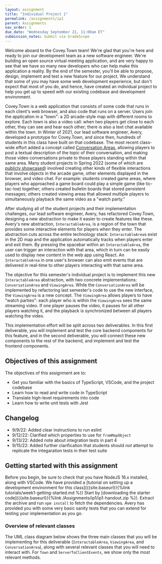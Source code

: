 ```yaml
---
layout: assignment
title: "Individual Project 1"
permalink: /assignments/ip1
parent: Assignments
nav_order: 1
due_date: "Wednesday September 21, 11:00am ET"
submission_notes: Submit via GradeScope
---
```


Welcome aboard to the Covey.Town team! We're glad that you're here and ready to join our development team as a new software engineer.
We're building an open source virtual meeting application, and are very happy to see that we have so many new developers who can help make this application a reality.
By the end of the semester, you'll be able to propose, design, implement and test a new feature for our project.
We understand that some of you may have some web development experience, but don't expect that most of you do, and hence, have created an individual project to help you get up to speed with our existing codebase and development environment.

Covey.Town is a web application that consists of some code that runs in each client's web browser, and also code that runs on a server.
Users join the application in a "town": a 2D arcade-style map with different rooms to explore.
Each town is also a video call: when two players get close to each other, they can see and hear each other; there is also a text chat available within the town.
In Winter of 2021, our lead software engineer, Avery, developed a prototype for Covey.Town, and since then, hundreds of students in this class have built on that codebase.
The most recent class-wide effort added a concept called [Conversation Areas](https://neu-se.github.io/CS4530-Spring-2022/assignments/hw2), allowing players to post a textual description of the topic of their conversation, and making those video conversations private to those players standing within that same area.
Many student projects in Spring 2022 (some of which are [publicly showcased](https://neu-se.github.io/CS4530-Spring-2022/assignments/project-showcase)) involved creating other kinds of flexible interactions that involve objects in the arcade game, other elements displayed in the browser, and video chat.
For example: students created game areas, where players who approached a game board could play a simple game (like tic-tac-toe) together; others created bulletin boards that stored persistent messages; others created viewing areas that allowed multiple players to simultaneously playback the same video as a "watch party."

After studying all of the student projects and their implementation challenges, our lead software engineer, Avery, has refactored Covey.Town, designing a new abstraction to make it easier to create features like these. 
Avery's new abstraction, `InteractableArea`, is a region of the town that provides some interactive elements for players when they enter.
The abstraction cuts across the entire technology stack: `InteractableArea`s exist in the 2D map and the application automatically tracks when players enter and exit them.
By pressing the spacebar within an `InteractableArea`, the user can trigger an interaction with that area, which in turn can be easily used to display new content in the web app using React.
An `InteractableArea` in one user's browser can also emit events that are delivered in real-time to other players interacting with that same area.

The objective for this semester's individual project is to implement this new `InteractableArea` abstraction, with two concrete implementations: `ConversationArea` and `ViewingArea`. While the `ConversationArea` will be implemented by refactoring last semester's code to use the new interface, the  `ViewingArea` is a new concept.
The `ViewingArea` allows players to have "watch parties": each player who is within the `ViewingArea` sees the same streaming video.
If one player pauses the video, it pauses for all other players watching it, and the playback is synchronized between all players watching the video.

This implementation effort will be split across two deliverables. In this first deliverable, you will implement and test the core backend components for this feature, and in the second deliverable, you will connect these new components to the rest of the backend, and implement and test the frontend components. 

## Objectives of this assignment
The objectives of this assignment are to:
*  Get you familiar with the basics of TypeScript, VSCode, and the project codebase
*  Learn how to read and write code in TypeScript
*  Translate high-level requirements into code
*  Learn how to write unit tests with Jest

## Changelog
* 9/9/22: Added clear instructions to run eslint
* 9/12/22: Clarified which properties to use for `fromMapObject`
* 9/13/22: Added note about integration tests in part 4
* 9/15/22: Added further clarification that students should *not* attempt to replicate the integaration tests in their test suite

## Getting started with this assignment

Before you begin, be sure to check that you have NodeJS 16.x installed, along with VSCode. We have provided a [tutorial on setting up a development environment for this class]({{site.baseurl}}{%link tutorials/week1-getting-started.md %})
Start by [downloading the starter code]({{site.baseurl}}{%link /Assignments/ip1/ip1-handout.zip %}). Extract the archive and run `npm install` to fetch the dependencies. Avery has provided you with some very basic sanity tests that you can extend for testing your implementation as you go.


### Overview of relevant classes
The UML class diagram below shows the three main classes that you will be implementing for this deliverable (`InteractableArea`, `ViewingArea`, and `ConversationArea`), along with several relevant classes that you will need to interact with. For `Town` and `ServerToClientEvents`, we show only the most relevant methods.
<script src="{{site.baseurl}}/assets/js/mermaid.min.js" />
<div class="mermaid">
 %%{init: { 'theme':'forest', } }%%
classDiagram
   class InteractableArea {
       +string id
       ~Player[] _occupants
       +string[] occupantsByID
       +boolean isActive
       +BoundingBox boundingBox
       +add(player: Player)
       +remove(player: Player)
       +addPlayersWithinBounds(allPlayers: Player[])
       +toModel()
       +contains(location: PlayerLocation)
       +overlaps(otherInteractable: Interactable)
       #_emitAreaChanged()
   }

   class ViewingArea {
       +string video
       +number progress
       +boolean isPlaying
       +updateModel(updatedModel:ViewingAreaModel)
       +fromMapObject(mapObject, townEmitter)
   }

   class ConversationArea {
       +string? topic
       +fromMapObject(mapObject, townEmitter)
   }
   class BoundingBox {
       +number x
       +number y
       +number width
       +number height
   }
   class Player {
       +PlayerLocation location
       +string id
       +string username
   }
   class PlayerLocation {
       +number x
       +number y
       +Direction rotation
       +boolean moving
       +string? interactableID
   }
   class Town {
       +string townID
       +string friendlyName
       +InteractableArea[] interactables
       +Player[] players
       +void initializeMap(mapFile: string)
   }
   class TownEmitter {
       +void emit(eventName: ServerToClientEvents, eventData)
   }
   class ServerToClientEvents {
       +void playerMoved(movedPlayer: Player)
       +void interactableUpdate(updatedInteractable: Interactable)
   }
   ViewingArea ..|> InteractableArea
   ConversationArea ..|> InteractableArea
   InteractableArea o-- BoundingBox
   InteractableArea o-- Player
   InteractableArea o-- TownEmitter
   Player o-- PlayerLocation
   Town o-- Player
   Town o-- InteractableArea
   Town o-- TownEmitter
   TownEmitter -- ServerToClientEvents
</div>

## Grading
This submission will be scored out of 100 points, 90 of which will be automatically awarded by the grading script, with the remaining 10 manually awarded by the course staff.

Your code will automatically be evaluated for linter errors and warnings. Submissions that have *any* linter errors will automatically receive a grade of 0. **Do not wait to run the linter until the last minute**. To check for linter errors, run the command `npm run lint` from the terminal. The handout contains the same eslint configuration that is used by our grading script.

Your code will be automatically evaluated for functional correctness by a test suite that expands on the core tests that are distributed in the handout. 
Your tests will be automatically evaluated for functional correctness by a process that will inject bugs into our reference solution: to receive full marks your tests must detect a minimum number of injected bugs. 
You will __not__ receive detailed feedback on which injected bugs you do or do not find, and you will __not__ receive detailed feedback on which tests you do or do not pass.

The autograding script will impose a strict rate limit of 5 submissions per 24 hours.
Submissions that fail to grade will not count against the quota.
This limit exists to encourage you to start early on this assignment: students generally report that assignments like this take between 3-20 hours.
If you start early, you will be able to take full advantage of the resources that we provide to help you succeed: office hours, discussion on Piazza --- and the ability to have a greater total number of submission attempts.

Your code will be manually evaluated for conformance to our course [style guide]({{ site.baseurl }}{% link style.md %}). This manual evaluation will account for 10% of your total grade on this assignment. We will manually evaluate your code for style on the following rubric:

To receive all 10 points:
* All new names (e.g. for local variables, methods, and properties) follow the naming conventions defined in our style guide
* There are no unused local variables
* All public properties and methods (other than getters, setters, and constructors) are documented with JSDoc-style comments that describes what the property/method does, as defined in our style guide
* The code and tests that you write generally follows the design principles discussed in week one. In particular, your design does not have duplicated code that could have been refactored into a shared method.

We will review your code and note each violation of this rubric. We will deduct two points for each violation, up to a maximum of deducting all 10 style points.


## Implementation Tasks
This deliverable has four parts; each part will be graded on its own rubric. You should complete the assignment one part at a time, in the order presented here:

### Task 1: Implement and test the abstract class (34 points total)
Your first objective is to implement the abstract class `InteractableArea`. Avery has provided a skeleton for this class, specifying the properties that are expected and implementing the constructor.

There are six methods for you to implement in this class: `add`, `remove`, `contains`, `addPlayersWithinBounds` and `overlaps` (we suggest implementing them in this order). The specification for each method is provided in comments in the file, and reproduced below:
{::options parse_block_html="true" /}
<details><summary markdown="span">View the specification for these methods</summary>
{% highlight typescript %}
/**
* Adds a new player to this interactable area.
* 
* Adds the player to this area's occupants array, sets the player's
* interactableID, informs players in the town that the player's
* interactableID has changed, and informs players in the town that
* the area has changed.
* 
* Assumes that the player specified is a member of this town. 
* 
* @param player Player to add
*/
public add(player: Player): void;

/**
* Removes a player from this interactable area.
* 
* Removes the player from this area's occupants array, clears the player's
* interactableID, informs players in the town that the player's interactableID
* has changed, and informs players in the town that the area has changed
* 
* Assumes that the player specified is an occupant of this interactable area
* 
* @param player Player to remove
*/
public remove(player: Player): void;

/**
* Tests if a player location is contained within this InteractableArea.
* 
* This interactable area contains a PlayerLocation if any part of the player
* is within any part of this area.
* A PlayerLocation specifies only the center (x,y) coordinate of the player; 
* the width and height of the player are PLAYER_SPRITE_WIDTH and
* PLAYER_SPRITE_HEIGHT, respectively
* 
* @param location location to check
* 
* @returns true if location is within this area
*/
public contains(location: PlayerLocation): boolean;

/**
* Given a list of players, adds all of the players that are within this
* interactable area
* 
* @param allPlayers list of players to examine and potentially add to this
* interactable area
*/
public addPlayersWithinBounds(allPlayers: Player[]);

/**
* Tests if another InteractableArea overlaps with this . Two InteractableArea's
* overlap if it is possible for one player to overlap with both of them
* simultaneously. That is: There is an overlap if the rectangles of the two
* InteractableAreas overlap, where the rectangles are expanded by
* PLAYER_SPRITE_WIDTH/2 in each X dimension and PLAYER_SPRITE_HEIGHT/2 in each Y
* dimension.
* 
* @param otherInteractable interactable to checko
* 
* @returns true if a player could be contained within both InteractableAreas
* simultaneously
*/
public overlaps(otherInteractable: InteractableArea): boolean;

/**
* Emits an event to the players in the town notifying them that this
* InteractableArea has changed, passing the model for this
* InteractableArea in that event.
*/
protected _emitAreaChanged();
{% endhighlight %}

</details>

*Testing*: Avery has provided you with test cases for `add` and `remove`, as well as some very simple (and incomplete) tests for `contains` and `overlaps`. You can run these tests by running the command `npx jest --watch InteractableArea`, which will automatically re-run the tests as you update the file. You should add tests for `addPlayersWithinBounds`, and improve the `contains` and `overlaps` tests to consider all of the boundary conditions. Please implement these additional tests in the file `src/town/InteractableArea.test.ts`.

Grading for implementation tasks:
* `add`: 3 points
* `remove`: 3 points
* `contains`: 4 points
* `addPlayersWithinBounds`: 3 points
* `overlaps`: 4 points

Grading for testing tasks:
* `addPlayersWithinBounds`: 3 points
* `contains`:
  * 7 points for detecting all 10 faults, or
  * 2 points for detecting at least 3 faults
* `overlaps`
  * 7 points for detecting all 12 faults, or
  * 5 points for detecting at least 8 faults

### Task 2: Implement and test the ConversationArea (15 points total)
Now that we have the core functionality for the `InteractableArea` abstraction implemented, we can move on to implement one of its concrete instantiations: the `ConversationArea`. 

The `ConversationArea` specialized the `InteractableArea`, storing a `topic` field to represent the current topic of the conversation, which is included in the corresponding `ConversationAreaModel`. The `ConversationArea` has the same semantics for `add(Player)` as its generic supertype, and adds a special behavior to the `remove(Player)` method. When the last player exits a `ConversationArea`, the `topic` field for that `ConversationArea` should be reset to `undefined`, and an update should be emitted to players in the town (by invoking `this._emitAreaChanged()`).

For this task, Avery has provided the complete test suite for `remove`, however, you will need to provide a complete set of tests for `toModel` and `fromMapObject`. Please add these tests to the existing test suite in `src/town/ConversationArea.test.ts`. You can run these tests by running the command `npx jest --watch ConversationArea`, which will automatically re-run the tests as you update the file. 

<details><summary markdown="span">View the specification for these methods</summary>
{% highlight typescript %}

/**
* Convert this ConversationArea instance to a simple ConversationAreaModel
* suitable for transporting over a socket to a client.
*/
public toModel(): ConversationAreaModel;

/**
* Removes a player from this conversation area. 
* 
* Extends the base behavior of InteractableArea to set the topic of this
* ConversationArea to undefined and emit an update to other players in the
* town when the last player leaves.
* 
* @param player 
*/
public remove(player: Player);

/**
* Creates a new ConversationArea object that will represent a Conversation Area
* object in the town map.
* 
* @param mapObject An ITiledMapObject that represents a rectangle in which this
* conversation area exists
* @param broadcastEmitter An emitter that can be used by this conversation area
* to broadcast updates 
* @returns 
*/
public static fromMapObject(mapObject: ITiledMapObject,
                              broadcastEmitter: TownEmitter): ConversationArea;
{% endhighlight %}
</details>

(Added 9/12) `fromMapObject` should create the `BoundingBox` from the `mapObject` using its fields: `x, y, width, height`. The `id` of the corresponding `InteractableArea` should match the `name` property of the `mapObject`. If it is helpful: `fromMapObject` may throw an error if the `mapObject` is invalid.

Grading for implementation tasks:
* `toModel`: 3 points
* `remove`: 3 points
* `fromMapObject`: 3 points
  
Grading for testing tasks:
* `toModel`: 3 points
* `fromMapObject`: 3 points

### Task 3: Implement and test the ViewingArea (21 points total)
The `ViewingArea` specializes `InteractableArea` to store the state of the viewing area, these three properties: `video` (a string, representing the URL of the video to be played or `undefined` if none is set), `isPlaying` (a boolean, representing whether the video should be shown as playing or paused), and `elapsedTimeSec` (a number, representing the number of seconds elapsed in the playback of the video).

Like the `ConversationArea`, the `ViewingArea` specializes the behavior of `remove`, in this case setting the `video` property to `undefined` and emitting this update to the players in the town when the last player leaves the `ViewingArea`.

The `ViewingArea` also adds a new method, `updateModel`, which will be used in the next deliverable to apply updates to the `ViewingArea`s state while clients are playing videos.

Avery has again provided a complete test suite for `remove`, and will expect you to provide a complete set of tests for `updateModel`, `toModel` and `fromMapObject`. Please add these tests in the `src/town/ViewingArea.test.ts` file. You can run these tests by running the command `npx jest --watch ViewingArea`, which will automatically re-run the tests as you update the file. 

<details><summary markdown="span">View the specification for these methods</summary>
{% highlight typescript %}
    /**
     * Removes a player from this viewing area.
     * 
     * When the last player leaves, this method clears the video of this area and
     * emits that update to all of the players
     * 
     * @param player 
     */
    public remove(player: Player): void;

    /**
     * Updates the state of this ViewingArea, setting the video, isPlaying and progress properties
     * 
     * @param viewingArea updated model 
     */
    public updateModel({ isPlaying, progress, video }: ViewingAreaModel);

    /**
     * Convert this ViewingArea instance to a simple ViewingAreaModel suitable for 
     * transporting over a socket to a client.
     */
    public toModel(): ViewingAreaModel;

    /**
     * Creates a new ViewingArea object that will represent a Viewing Area object in the town map.
     * @param mapObject An ITiledMapObject that represents a rectangle in which this viewing area exists
     * @param townEmitter An emitter that can be used by this viewing area to broadcast updates to players in the town
     * @returns 
     */
    public static fromMapObject(mapObject: ITiledMapObject, townEmitter: TownEmitter): ViewingArea;
{% endhighlight %}
</details>

(Added 9/12) `fromMapObject` should create the `BoundingBox` from the `mapObject` using its fields: `x, y, width, height`. The `id` of the corresponding `InteractableArea` should match the `name` property of the `mapObject`. If it is helpful: `fromMapObject` may throw an error if the `mapObject` is invalid.

Grading for implementation tasks:
* `remove`: 3 points
* `updateModel`: 3 points
* `toModel`: 3 points
* `fromMapObject`: 3 points
  
Grading for testing tasks:
* `updateModel`: 3 points
* `toModel`: 3 points
* `fromMapObject`: 3 points

### Task 4: Implement and test createInteractablesFromMap (20 points total)
Your last task for this deliverable is to implement a function to validate the `InteractableArea`s defined in the town's map file and populate the `Town` with instances of `ViewingArea` and `ConversationArea` to represent those areas. Implement this function in the method `initializeFromMap` in `src/town/Town.ts`. 

Avery has provided you with a single test case that you can use to check your progress; you will find that it tests some basic functionality of this function, but does not test the full specification. Please add new tests in the same `describe` block as the existing one in `src/town/Town.test.ts`. You can run these tests by running the command `npx jest --watch Town.test`, which will automatically re-run the tests as you update the file. 

Hint: The function takes as a parameter an `ITiledMap` object; you can learn more about the structure from reviewing the type definition, from the [Tiled JSON Map Format Specification](https://doc.mapeditor.org/en/stable/reference/json-map-format/), and from the example provided in the test case for `initializeFromMap` in the handout. The specific *layer* of the map that you are looking for will be of the type `ITiledMapObjectLayer`. The object layer will list all of the objects. The `type` property of each object in that layer identifies it as a `ViewingArea`, `ConversationArea`, or other - you can ignore any others.

Note (9/13/22): The grading script will also run two integration tests as part of grading this task. The integration tests will check for the behavior of every single one of the methods that you were required t complete for this and the other tasks. While we aim to create test suites for each individual implementation task that are *perfect*, this is at times a difficult task, and these two integration tests check how the different units interact. These two tests are clearly identified as integration tests in the grading output. 

Note (9/15/22): Do *not* try to replicate these integration tests in your tests for `initializeFromMap`. We will *only* grade your tests for `initializeFromMap` on their ability to find defects in our implementation of `initializeFromMap`, and *not* in any other functions.

Grading:
* 10 points for a correct implementation
* 10 points for tests:
  * 10 points for detecting all 15 faults, or
  * 5 points for detecting at least 6 faults, or
  * 3 points for detecting at least 1 fault

## Submission Instructions
Submit your assignment in GradeScope. The easiest way to get into GradeScope the first time is to first
[sign into Canvas](https://northeastern.instructure.com/courses/99531) and then click the link on our course for "GradeScope". 
You should then also have the option to create an account on GradeScope (if you don't already have one) so that you can log in to GradeScope directly.
Please contact the instructors immediately if you have difficulty accessing the course on GradeScope.

To submit your assignment: upload *only* the files:
* `src/town/InteractableArea.ts` 
* `src/town/InteractableArea.test.ts` 
* `src/town/ConversationArea.ts` 
* `src/town/ConversationArea.test.ts` 
* `src/town/ViewingArea.ts` 
* `src/town/ViewingArea.test.ts` 
* `src/town/Town.test.ts` 
* `src/town/Town.ts` 

The grading script should also accept your submission if you upload only a subset of these files.

GradeScope will provide you with feedback on your submission, but note that it will *not* include any marks that will be assigned after we manually grade your submission for code style (it will show 0 for this until it is graded). It may take several minutes for the grading script to complete.

GradeScope is configured to only provide feedback on at most 5 submissions per-24-hours per-student (submissions that fail to run or receive a grade of 0 are not counted in that limit). We strongly encourage you to lint and test your submission on your local development machine, and *not* rely on GradeScope for providing grading feedback - relying on GradeScope is a very slow feedback loop.
To check for linter errors, run the command `npm run lint` from the terminal. The handout contains the same eslint configuration that is used by our grading script.
